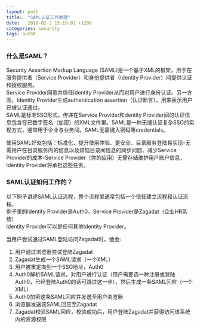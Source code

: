 ```yaml
---
layout: post
title:  "SAML认证工作原理"
date:   2018-02-2 15:19:01 +1200
categories: security
tags: auth0
---
```

### 什么是SAML？
Security Assertion Markup Language (SAML)是一个基于XML的框架，用于在服务提供者（Service Provider）和身份提供者（Identity Provider）间提供认证和授权服务。  
Service Provider同意并信任Identity Provider从而对用户进行身份认证。另一方面，Identity Provider生成authentication assertion（认证断言），用来表示用户已被认证通过。  
SAML是标准SSO形式。传递在Service Provider和dentity Provider间的认证信息包含在已数字签名（加密）的XML文件里。SAML是一种无缝认证复杂SSO的实现方式，通常用于企业与业务间。SAML无需键入密码等credentials。  
  
使用SAML好处包括：标准化、提升使用体验、更安全、目录服务登陆易实现-无需用户在目录服务内的信息以及烦恼目录间信息的同步问题、减少Service Provider的成本-Service Provider（你的应用）无需存储维护用户账户信息，Identity Provider将承担这些任务。  
  
### SAML认证如何工作的？
以下例子讲述SAML认证流程，整个流程里通常包括一个信任建立流程和认证流程。  
例子里的Identity Provider是Auth0，Service Provider是Zagadat（企业HR系统）  
Identity Provider可以是任何其他Identity Provider。  
  
当用户尝试通过SAML登陆访问Zagadat时，他会:  
1. 用户通过浏览器尝试登陆Zagadat
2. Zagadat生成一个SAML请求（一个XML）
3. 用户被重定向到一个SSO地址，Auth0
4. Auth0解析SAML请求，对用户进行认证（用户需要选一种注册或登陆Auth0，已经登陆Auth0的话可跳过这一步），然后生成一条SAML回应（一个XML）
5. Auth0加密这条SAML回应并发送至用户浏览器
6. 浏览器发送该SAML回应至Zagadat
7. Zagadat校验SAML回应，校验成功后，用户登陆Zagadat并获得访问该系统内的资源权限
